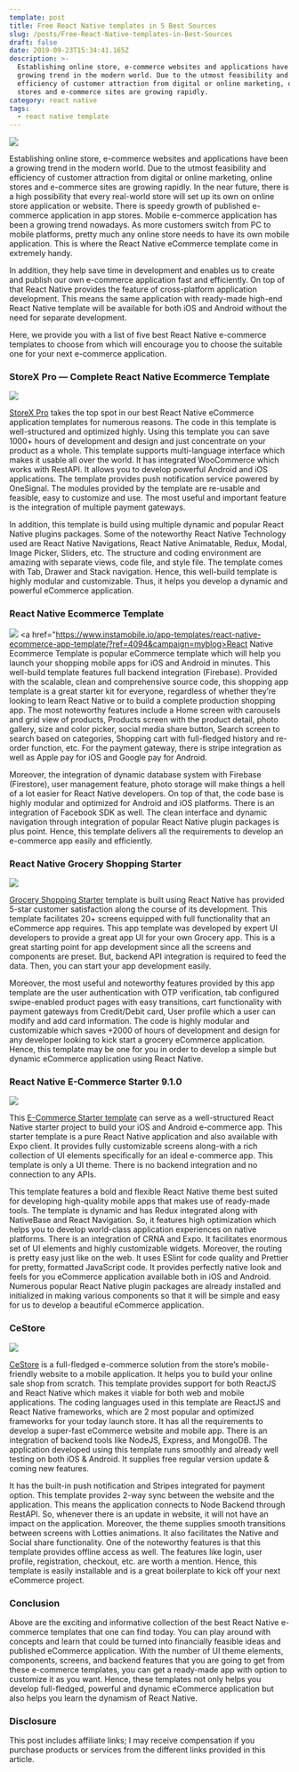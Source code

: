 ```yaml
---
template: post
title: Free React Native templates in 5 Best Sources
slug: /posts/Free-React-Native-templates-in-Best-Sources
draft: false
date: 2019-09-23T15:34:41.165Z
description: >-
  Establishing online store, e-commerce websites and applications have been a
  growing trend in the modern world. Due to the utmost feasibility and
  efficiency of customer attraction from digital or online marketing, online
  stores and e-commerce sites are growing rapidly.
category: react native
tags:
  - react native template
---
```

![](https://cdn-images-1.medium.com/max/800/0*lppQqiRCwd7zkGWu.png)

Establishing online store, e-commerce websites and applications have been a
growing trend in the modern world. Due to the utmost feasibility and efficiency
of customer attraction from digital or online marketing, online stores and
e-commerce sites are growing rapidly. In the near future, there is a high
possibility that every real-world store will set up its own on online store
application or website. There is speedy growth of published e-commerce
application in app stores. Mobile e-commerce application has been a growing
trend nowadays. As more customers switch from PC to mobile platforms, pretty
much any online store needs to have its own mobile application. This is where
the React Native eCommerce template come in extremely handy.

In addition, they help save time in development and enables us to create and
publish our own e-commerce application fast and efficiently. On top of that
React Native provides the feature of cross-platform application development.
This means the same application with ready-made high-end React Native template
will be available for both iOS and Android without the need for separate
development.

Here, we provide you with a list of five best React Native e-commerce templates
to choose from which will encourage you to choose the suitable one for your next
e-commerce application.

### StoreX Pro — Complete React Native Ecommerce Template

![](https://cdn-images-1.medium.com/max/800/0*6myq3KgwS16eCO9B.png)

[StoreX Pro](http://1.envato.market/70vE3) takes the top spot in our best React
Native eCommerce application templates for numerous reasons. The code in this
template is well-structured and optimized highly. Using this template you can
save 1000+ hours of development and design and just concentrate on your product
as a whole. This template supports multi-language interface which makes it
usable all over the world. It has integrated WooCommerce which works with
RestAPI. It allows you to develop powerful Android and iOS applications. The
template provides push notification service powered by OneSignal. The modules
provided by the template are re-usable and feasible, easy to customize and use.
The most useful and important feature is the integration of multiple payment
gateways.

In addition, this template is build using multiple dynamic and popular React
Native plugins packages. Some of the noteworthy React Native Technology used are
React Native Navigations, React Native Animatable, Redux, Modal, Image Picker,
Sliders, etc. The structure and coding environment are amazing with separate
views, code file, and style file. The template comes with Tab, Drawer and Stack
navigation. Hence, this well-build template is highly modular and customizable.
Thus, it helps you develop a dynamic and powerful eCommerce application.

### React Native Ecommerce Template

![](https://cdn-images-1.medium.com/max/800/0*8m80LqTiP_IkE3HL.png)
<a href="https://www.instamobile.io/app-templates/react-native-ecommerce-app-template/?ref=4094&campaign=myblog>React Native Ecommerce Template </a>
is popular eCommerce template which will help you launch your shopping mobile
apps for iOS and Android in minutes. This well-build template features full
backend integration (Firebase). Provided with the scalable, clean and
comprehensive source code, this shopping app template is a great starter kit for
everyone, regardless of whether they’re looking to learn React Native or to
build a complete production shopping app. The most noteworthy features include a
Home screen with carousels and grid view of products, Products screen with the
product detail, photo gallery, size and color picker, social media share button,
Search screen to search based on categories, Shopping cart with full-fledged
history and re-order function, etc. For the payment gateway, there is stripe
integration as well as Apple pay for iOS and Google pay for Android.

Moreover, the integration of dynamic database system with Firebase (Firestore),
user management feature, photo storage will make things a hell of a lot easier
for React Native developers. On top of that, the code base is highly modular and
optimized for Android and iOS platforms. There is an integration of Facebook SDK
as well. The clean interface and dynamic navigation through integration of
popular React Native plugin packages is plus point. Hence, this template
delivers all the requirements to develop an e-commerce app easily and
efficiently.

### React Native Grocery Shopping Starter

![](https://cdn-images-1.medium.com/max/800/0*GBUTOm44s8rZsBko.jpg)

[Grocery Shopping
Starter](https://store.enappd.com/product/react-native-grocery-shopping-starter/?aff=7)
template is built using React Native has provided 5-star customer satisfaction
along the course of its development. This template facilitates 20+ screens
equipped with full functionality that an eCommerce app requires. This app
template was developed by expert UI developers to provide a great app UI for
your own Grocery app. This is a great starting point for app development since
all the screens and components are preset. But, backend API integration is
required to feed the data. Then, you can start your app development easily.

Moreover, the most useful and noteworthy features provided by this app template
are the user authentication with OTP verification, tab configured swipe-enabled
product pages with easy transitions, cart functionality with payment gateways
from Credit/Debit card, User profile which a user can modify and add card
information. The code is highly modular and customizable which saves +2000 of
hours of development and design for any developer looking to kick start a
grocery eCommerce application. Hence, this template may be one for you in order
to develop a simple but dynamic eCommerce application using React Native.

### React Native E-Commerce Starter 9.1.0

![](https://cdn-images-1.medium.com/max/800/0*tmnf9EQEdCPjIdkP.png)

This [E-Commerce Starter
template](https://market.nativebase.io/view/react-native-e-commerce-starter?utm_source=StrapMobile&utm_medium=website&utm_campaign=StrapMobile)
can serve as a well-structured React Native starter project to build your iOS
and Android e-commerce app. This starter template is a pure React Native
application and also available with Expo client. It provides fully customizable
screens along-with a rich collection of UI elements specifically for an ideal
e-commerce app. This template is only a UI theme. There is no backend
integration and no connection to any APIs.

This template features a bold and flexible React Native theme best suited for
developing high-quality mobile apps that makes use of ready-made tools. The
template is dynamic and has Redux integrated along with NativeBase and React
Navigation. So, it features high optimization which helps you to develop
world-class application experiences on native platforms. There is an integration
of CRNA and Expo. It facilitates enormous set of UI elements and highly
customizable widgets. Moreover, the routing is pretty easy just like on the web.
It uses ESlint for code quality and Prettier for pretty, formatted JavaScript
code. It provides perfectly native look and feels for you eCommerce application
available both in iOS and Android. Numerous popular React Native plugin packages
are already installed and initialized in making various components so that it
will be simple and easy for us to develop a beautiful eCommerce application.

### CeStore

![](https://cdn-images-1.medium.com/max/800/0*icNW_BiW4IzdJBj6.png)

[CeStore](http://1.envato.market/LdMAO) is a full-fledged e-commerce solution
from the store’s mobile-friendly website to a mobile application. It helps you
to build your online sale shop from scratch. This template provides support for
both ReactJS and React Native which makes it viable for both web and mobile
applications. The coding languages used in this template are ReactJS and React
Native frameworks, which are 2 most popular and optimized frameworks for your
today launch store. It has all the requirements to develop a super-fast
eCommerce website and mobile app. There is an integration of backend tools like
NodeJS, Express, and MongoDB. The application developed using this template runs
smoothly and already well testing on both iOS & Android. It supplies free
regular version update & coming new features.

It has the built-in push notification and Stripes integrated for payment option.
This template provides 2-way sync between the website and the application. This
means the application connects to Node Backend through RestAPI. So, whenever
there is an update in website, it will not have an impact on the application.
Moreover, the theme supplies smooth transitions between screens with Lotties
animations. It also facilitates the Native and Social share functionality. One
of the noteworthy features is that this template provides offline access as
well. The features like login, user profile, registration, checkout, etc. are
worth a mention. Hence, this template is easily installable and is a great
boilerplate to kick off your next eCommerce project.

### Conclusion

Above are the exciting and informative collection of the best React Native
e-commerce templates that one can find today. You can play around with concepts
and learn that could be turned into financially feasible ideas and published
eCommerce application. With the number of UI theme elements, components,
screens, and backend features that you are going to get from these e-commerce
templates, you can get a ready-made app with option to customize it as you want.
Hence, these templates not only helps you develop full-fledged, powerful and
dynamic eCommerce application but also helps you learn the dynamism of React
Native.

### Disclosure

This post includes affiliate links; I may receive compensation if you purchase
products or services from the different links provided in this article.
